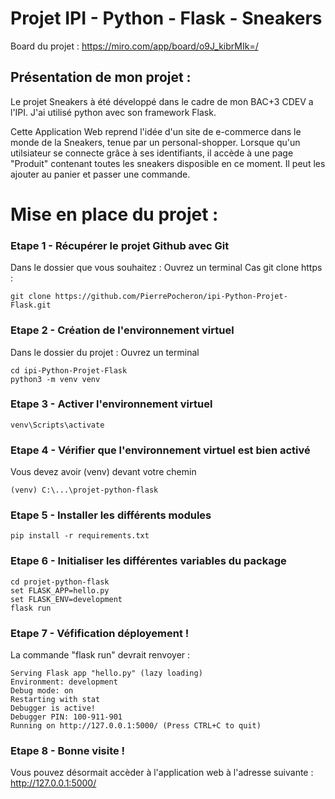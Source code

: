 # Projet IPI - Python - Flask - Sneakers

Board du projet : https://miro.com/app/board/o9J_kibrMIk=/


## Présentation de mon projet :

Le projet Sneakers à été développé dans le cadre de mon BAC+3 CDEV a l'IPI.
J'ai utilisé python avec son framework Flask.

Cette Application Web reprend l'idée d'un site de e-commerce dans le monde de la Sneakers, tenue par un personal-shopper.
Lorsque qu'un utilsiateur se connecte grâce à ses identifiants, il accède à une page "Produit" contenant toutes les sneakers disposible en ce moment.
Il peut les ajouter au panier et passer une commande.



# Mise en place du projet :

### Etape 1 - Récupérer le projet Github avec Git



Dans le dossier que vous souhaitez :
Ouvrez un terminal 
Cas git clone https :

    git clone https://github.com/PierrePocheron/ipi-Python-Projet-Flask.git

### Etape 2 - Création de l'environnement virtuel

Dans le dossier du projet :
Ouvrez un terminal
    
    cd ipi-Python-Projet-Flask
    python3 -m venv venv

### Etape 3 - Activer l'environnement virtuel

    venv\Scripts\activate

### Etape 4 - Vérifier que l'environnement virtuel est bien activé
    
Vous devez avoir (venv) devant votre chemin

    (venv) C:\...\projet-python-flask
 
### Etape 5 - Installer les différents modules

    pip install -r requirements.txt

### Etape 6 - Initialiser les différentes variables du package
    
    cd projet-python-flask
    set FLASK_APP=hello.py
    set FLASK_ENV=development
    flask run
    
### Etape 7 - Véfification déployement !

La commande "flask run" devrait renvoyer :

    Serving Flask app "hello.py" (lazy loading)
    Environment: development
    Debug mode: on
    Restarting with stat
    Debugger is active!
    Debugger PIN: 100-911-901
    Running on http://127.0.0.1:5000/ (Press CTRL+C to quit)

### Etape 8 - Bonne visite !

Vous pouvez désormait accèder à l'application web à l'adresse suivante : http://127.0.0.1:5000/


